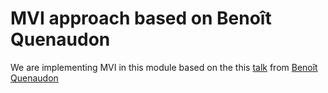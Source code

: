 # MVI approach based on Benoît Quenaudon

We are implementing MVI in this module based on the this [talk](https://youtu.be/PXBXcHQeDLE) from [Benoît Quenaudon](https://twitter.com/oldergod)